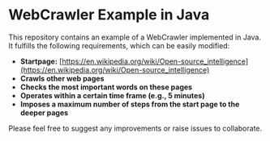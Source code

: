 # WebCrawler Example in Java

This repository contains an example of a WebCrawler implemented in Java. It fulfills the following requirements, which can be easily modified:

- **Startpage:** [https://en.wikipedia.org/wiki/Open-source_intelligence](https://en.wikipedia.org/wiki/Open-source_intelligence)
- **Crawls other web pages**
- **Checks the most important words on these pages**
- **Operates within a certain time frame (e.g., 5 minutes)**
- **Imposes a maximum number of steps from the start page to the deeper pages**

Please feel free to suggest any improvements or raise issues to collaborate.

